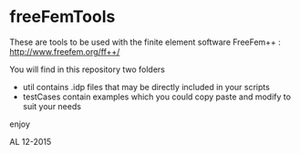freeFemTools
============

These are tools to be used with the finite element software FreeFem++ : http://www.freefem.org/ff++/


You will find in this repository two folders
- util contains .idp files that may be directly included in your scripts
- testCases contain examples which you could copy paste and modify to suit your needs

enjoy

AL 12-2015
